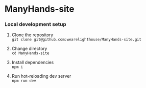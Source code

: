 # ManyHands-site

### Local development setup
1. Clone the repository  
  `git clone git@github.com:wearelighthouse/ManyHands-site.git`

2. Change directory  
  `cd ManyHands-site`

3. Install dependencies  
  `npm i`

4. Run hot-reloading dev server  
  `npm run dev`
